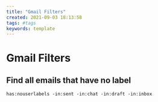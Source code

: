 ```yaml
---
title: "Gmail Filters"
created: 2021-09-03 18:13:58
tags: #tags
keywords: template
---
```


# Gmail Filters

## Find all emails that have no label

```
has:nouserlabels -in:sent -in:chat -in:draft -in:inbox 
```
